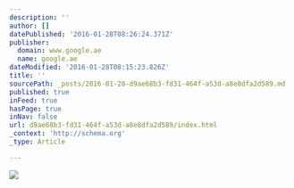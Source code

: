 ```yaml
---
description: ''
author: []
datePublished: '2016-01-28T08:26:24.371Z'
publisher:
  domain: www.google.ae
  name: google.ae
dateModified: '2016-01-28T08:15:23.826Z'
title: ''
sourcePath: _posts/2016-01-28-d9ae68b3-fd31-464f-a53d-a8e8dfa2d589.md
published: true
inFeed: true
hasPage: true
inNav: false
url: d9ae68b3-fd31-464f-a53d-a8e8dfa2d589/index.html
_context: 'http://schema.org'
_type: Article

---
```

![](http://the-grid-user-content.s3-us-west-2.amazonaws.com/fe52c94e-1d78-412d-89f3-d9b181436477.jpg)